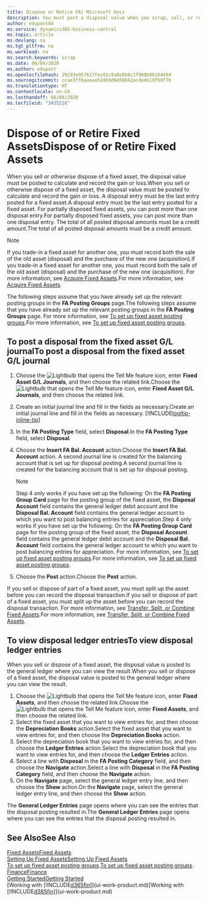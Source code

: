 ```yaml
---
title: Dispose or Retire FA| Microsoft Docs
description: You must post a disposal value when you scrap, sell, or retire a fixed asset.
author: edupont04
ms.service: dynamics365-business-central
ms.topic: article
ms.devlang: na
ms.tgt_pltfrm: na
ms.workload: na
ms.search.keywords: scrap
ms.date: 06/04/2020
ms.author: edupont
ms.openlocfilehash: 29293e957617fea91c9a8e8b8c1f988b06104494
ms.sourcegitcommit: ccae3ff6aaeaa52db9d6456042acdede19fb9f7b
ms.translationtype: HT
ms.contentlocale: en-CA
ms.lasthandoff: 06/08/2020
ms.locfileid: "3435216"
---
```

# <a name="dispose-of-or-retire-fixed-assets"></a><span data-ttu-id="9e5f0-103">Dispose of or Retire Fixed Assets</span><span class="sxs-lookup"><span data-stu-id="9e5f0-103">Dispose of or Retire Fixed Assets</span></span>

<span data-ttu-id="9e5f0-104">When you sell or otherwise dispose of a fixed asset, the disposal value must be posted to calculate and record the gain or loss.</span><span class="sxs-lookup"><span data-stu-id="9e5f0-104">When you sell or otherwise dispose of a fixed asset, the disposal value must be posted to calculate and record the gain or loss.</span></span> <span data-ttu-id="9e5f0-105">A disposal entry must be the last entry posted for a fixed asset.</span><span class="sxs-lookup"><span data-stu-id="9e5f0-105">A disposal entry must be the last entry posted for a fixed asset.</span></span> <span data-ttu-id="9e5f0-106">For partially disposed fixed assets, you can post more than one disposal entry.</span><span class="sxs-lookup"><span data-stu-id="9e5f0-106">For partially disposed fixed assets, you can post more than one disposal entry.</span></span> <span data-ttu-id="9e5f0-107">The total of all posted disposal amounts must be a credit amount.</span><span class="sxs-lookup"><span data-stu-id="9e5f0-107">The total of all posted disposal amounts must be a credit amount.</span></span>  

> [!NOTE]  
> <span data-ttu-id="9e5f0-108">If you trade-in a fixed asset for another one, you must record both the sale of the old asset (disposal) and the purchase of the new one (acquisition).</span><span class="sxs-lookup"><span data-stu-id="9e5f0-108">If you trade-in a fixed asset for another one, you must record both the sale of the old asset (disposal) and the purchase of the new one (acquisition).</span></span> <span data-ttu-id="9e5f0-109">For more information, see [Acquire Fixed Assets](fa-how-acquire.md).</span><span class="sxs-lookup"><span data-stu-id="9e5f0-109">For more information, see [Acquire Fixed Assets](fa-how-acquire.md).</span></span>  

<span data-ttu-id="9e5f0-110">The following steps assume that you have already set up the relevant posting groups in the **FA Posting Groups** page.</span><span class="sxs-lookup"><span data-stu-id="9e5f0-110">The following steps assume that you have already set up the relevant posting groups in the **FA Posting Groups** page.</span></span> <span data-ttu-id="9e5f0-111">For more information, see [To set up fixed asset posting groups](fa-how-setup-general.md#to-set-up-fixed-asset-posting-groups).</span><span class="sxs-lookup"><span data-stu-id="9e5f0-111">For more information, see [To set up fixed asset posting groups](fa-how-setup-general.md#to-set-up-fixed-asset-posting-groups).</span></span>  

## <a name="to-post-a-disposal-from-the-fixed-asset-gl-journal"></a><span data-ttu-id="9e5f0-112">To post a disposal from the fixed asset G/L journal</span><span class="sxs-lookup"><span data-stu-id="9e5f0-112">To post a disposal from the fixed asset G/L journal</span></span>

1. <span data-ttu-id="9e5f0-113">Choose the ![Lightbulb that opens the Tell Me feature](media/ui-search/search_small.png "Tell me what you want to do") icon, enter **Fixed Asset G/L Journals**, and then choose the related link.</span><span class="sxs-lookup"><span data-stu-id="9e5f0-113">Choose the ![Lightbulb that opens the Tell Me feature](media/ui-search/search_small.png "Tell me what you want to do") icon, enter **Fixed Asset G/L Journals**, and then choose the related link.</span></span>  
2. <span data-ttu-id="9e5f0-114">Create an initial journal line and fill in the fields as necessary.</span><span class="sxs-lookup"><span data-stu-id="9e5f0-114">Create an initial journal line and fill in the fields as necessary.</span></span> [!INCLUDE[tooltip-inline-tip](includes/tooltip-inline-tip_md.md)]  
3. <span data-ttu-id="9e5f0-115">In the **FA Posting Type** field, select **Disposal**.</span><span class="sxs-lookup"><span data-stu-id="9e5f0-115">In the **FA Posting Type** field, select **Disposal**.</span></span>  
4. <span data-ttu-id="9e5f0-116">Choose the **Insert FA Bal. Account** action.</span><span class="sxs-lookup"><span data-stu-id="9e5f0-116">Choose the **Insert FA Bal. Account** action.</span></span> <span data-ttu-id="9e5f0-117">A second journal line is created for the balancing account that is set up for disposal posting.</span><span class="sxs-lookup"><span data-stu-id="9e5f0-117">A second journal line is created for the balancing account that is set up for disposal posting.</span></span>  

    > [!NOTE]  
    >  <span data-ttu-id="9e5f0-118">Step 4 only works if you have set up the following: On the **FA Posting Group Card** page for the posting group of the fixed asset, the **Disposal Account** field contains the general ledger debit account and the **Disposal Bal. Account** field contains the general ledger account to which you want to post balancing entries for appreciation.</span><span class="sxs-lookup"><span data-stu-id="9e5f0-118">Step 4 only works if you have set up the following: On the **FA Posting Group Card** page for the posting group of the fixed asset, the **Disposal Account** field contains the general ledger debit account and the **Disposal Bal. Account** field contains the general ledger account to which you want to post balancing entries for appreciation.</span></span> <span data-ttu-id="9e5f0-119">For more information, see [To set up fixed asset posting groups](fa-how-setup-general.md#to-set-up-fixed-asset-posting-groups).</span><span class="sxs-lookup"><span data-stu-id="9e5f0-119">For more information, see [To set up fixed asset posting groups](fa-how-setup-general.md#to-set-up-fixed-asset-posting-groups).</span></span>  
5. <span data-ttu-id="9e5f0-120">Choose the **Post** action.</span><span class="sxs-lookup"><span data-stu-id="9e5f0-120">Choose the **Post** action.</span></span>  

<span data-ttu-id="9e5f0-121">If you sell or dispose of part of a fixed asset, you must split up the asset before you can record the disposal transaction.</span><span class="sxs-lookup"><span data-stu-id="9e5f0-121">If you sell or dispose of part of a fixed asset, you must split up the asset before you can record the disposal transaction.</span></span> <span data-ttu-id="9e5f0-122">For more information, see [Transfer, Split, or Combine Fixed Assets](fa-how-trans-split-combine.md).</span><span class="sxs-lookup"><span data-stu-id="9e5f0-122">For more information, see [Transfer, Split, or Combine Fixed Assets](fa-how-trans-split-combine.md).</span></span>  

## <a name="to-view-disposal-ledger-entries"></a><span data-ttu-id="9e5f0-123">To view disposal ledger entries</span><span class="sxs-lookup"><span data-stu-id="9e5f0-123">To view disposal ledger entries</span></span>
<span data-ttu-id="9e5f0-124">When you sell or dispose of a fixed asset, the disposal value is posted to the general ledger where you can view the result.</span><span class="sxs-lookup"><span data-stu-id="9e5f0-124">When you sell or dispose of a fixed asset, the disposal value is posted to the general ledger where you can view the result.</span></span>  

1. <span data-ttu-id="9e5f0-125">Choose the ![Lightbulb that opens the Tell Me feature](media/ui-search/search_small.png "Tell me what you want to do") icon, enter **Fixed Assets**, and then choose the related link.</span><span class="sxs-lookup"><span data-stu-id="9e5f0-125">Choose the ![Lightbulb that opens the Tell Me feature](media/ui-search/search_small.png "Tell me what you want to do") icon, enter **Fixed Assets**, and then choose the related link.</span></span>  
2. <span data-ttu-id="9e5f0-126">Select the fixed asset that you want to view entries for, and then choose the **Depreciation Books** action.</span><span class="sxs-lookup"><span data-stu-id="9e5f0-126">Select the fixed asset that you want to view entries for, and then choose the **Depreciation Books** action.</span></span>  
3. <span data-ttu-id="9e5f0-127">Select the depreciation book that you want to view entries for, and then choose the **Ledger Entries** action.</span><span class="sxs-lookup"><span data-stu-id="9e5f0-127">Select the depreciation book that you want to view entries for, and then choose the **Ledger Entries** action.</span></span>  
4. <span data-ttu-id="9e5f0-128">Select a line with **Disposal** in the **FA Posting Category** field, and then choose the **Navigate** action.</span><span class="sxs-lookup"><span data-stu-id="9e5f0-128">Select a line with **Disposal** in the **FA Posting Category** field, and then choose the **Navigate** action.</span></span>  
5. <span data-ttu-id="9e5f0-129">On the **Navigate** page, select the general ledger entry line, and then choose the **Show** action.</span><span class="sxs-lookup"><span data-stu-id="9e5f0-129">On the **Navigate** page, select the general ledger entry line, and then choose the **Show** action.</span></span>  

<span data-ttu-id="9e5f0-130">The **General Ledger Entries** page opens where you can see the entries that the disposal posting resulted in.</span><span class="sxs-lookup"><span data-stu-id="9e5f0-130">The **General Ledger Entries** page opens where you can see the entries that the disposal posting resulted in.</span></span>  

## <a name="see-also"></a><span data-ttu-id="9e5f0-131">See Also</span><span class="sxs-lookup"><span data-stu-id="9e5f0-131">See Also</span></span>

[<span data-ttu-id="9e5f0-132">Fixed Assets</span><span class="sxs-lookup"><span data-stu-id="9e5f0-132">Fixed Assets</span></span>](fa-manage.md)  
[<span data-ttu-id="9e5f0-133">Setting Up Fixed Assets</span><span class="sxs-lookup"><span data-stu-id="9e5f0-133">Setting Up Fixed Assets</span></span>](fa-setup.md)  
<span data-ttu-id="9e5f0-134">[To set up fixed asset posting groups](fa-how-setup-general.md#to-set-up-fixed-asset-posting-groups).</span><span class="sxs-lookup"><span data-stu-id="9e5f0-134">[To set up fixed asset posting groups](fa-how-setup-general.md#to-set-up-fixed-asset-posting-groups).</span></span>  
[<span data-ttu-id="9e5f0-135">Finance</span><span class="sxs-lookup"><span data-stu-id="9e5f0-135">Finance</span></span>](finance.md)  
[<span data-ttu-id="9e5f0-136">Getting Started</span><span class="sxs-lookup"><span data-stu-id="9e5f0-136">Getting Started</span></span>](product-get-started.md)  
<span data-ttu-id="9e5f0-137">[Working with [!INCLUDE[d365fin](includes/d365fin_md.md)]](ui-work-product.md)</span><span class="sxs-lookup"><span data-stu-id="9e5f0-137">[Working with [!INCLUDE[d365fin](includes/d365fin_md.md)]](ui-work-product.md)</span></span>
